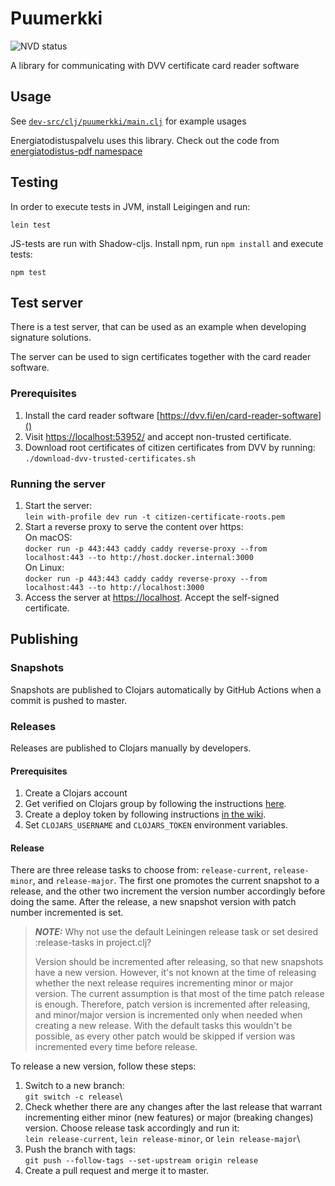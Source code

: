 # Puumerkki
![NVD status](https://github.com/solita/puumerkki/actions/workflows/nvd.yml/badge.svg)

A library for communicating with DVV certificate card reader software

## Usage

See [`dev-src/clj/puumerkki/main.clj`](dev-src/clj/puumerkki/main.clj) for example usages

Energiatodistuspalvelu uses this library. Check out the code from [energiatodistus-pdf namespace](https://github.com/solita/ara-etp/blob/main/etp-core/etp-backend/src/main/clj/solita/etp/service/energiatodistus_pdf.clj)

## Testing

In order to execute tests in JVM, install Leigingen and run:

```
lein test
```

JS-tests are run with Shadow-cljs. Install npm, run `npm install` and execute tests:
```
npm test
```

## Test server
There is a test server, that can be used as an example when developing signature solutions. 

The server can be used to sign certificates together with the card reader software.

### Prerequisites
1. Install the card reader software [https://dvv.fi/en/card-reader-software]()
1. Visit [https://localhost:53952/]() and accept non-trusted certificate.
1. Download root certificates of citizen certificates from DVV by running:\
`./download-dvv-trusted-certificates.sh`
 
### Running the server
1. Start the server:\
`lein with-profile dev run -t citizen-certificate-roots.pem`
1. Start a reverse proxy to serve the content over https:\
On macOS:\
`docker run -p 443:443 caddy caddy reverse-proxy --from localhost:443 --to http://host.docker.internal:3000`\
On Linux:\
`docker run -p 443:443 caddy caddy reverse-proxy --from localhost:443 --to http://localhost:3000`
1. Access the server at [https://localhost](). Accept the self-signed certificate.

## Publishing
### Snapshots
Snapshots are published to Clojars automatically by GitHub Actions when a commit is pushed to master.

### Releases
Releases are published to Clojars manually by developers. 

#### Prerequisites
1. Create a Clojars account 
1. Get verified on Clojars group by following the instructions [here](https://clojars.org/verify/group).
1. Create a deploy token by following instructions [in the wiki](https://github.com/clojars/clojars-web/wiki/Deploy-Tokens).
1. Set `CLOJARS_USERNAME` and `CLOJARS_TOKEN` environment variables.

#### Release
There are three release tasks to choose from: `release-current`, `release-minor`, and `release-major`.
The first one promotes the current snapshot to a release, and the other two increment the version number accordingly before doing the same.
After the release, a new snapshot version with patch number incremented is set. 

> **_NOTE:_**
> Why not use the default Leiningen release task or set desired :release-tasks in project.clj?
> 
> Version should be incremented after releasing, so that new snapshots have a new version.
> However, it's not known at the time of releasing whether the next release requires incrementing minor or major version. The current assumption is that most of the time patch release is enough. Therefore, patch version is incremented after releasing, and minor/major version is incremented only when needed when creating a new release. With the default tasks this wouldn't be possible, as every other patch would be skipped if version was incremented every time before release.

To release a new version, follow these steps:
1. Switch to a new branch:\
`git switch -c release`\
1. Check whether there are any changes after the last release that warrant incrementing either minor (new features) or major (breaking changes) version.
Choose release task accordingly and run it:\
`lein release-current`, `lein release-minor`, or `lein release-major`\
1. Push the branch with tags:\
`git push --follow-tags --set-upstream origin release`
1. Create a pull request and merge it to master.
